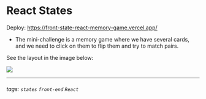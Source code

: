 # React States

Deploy: https://front-state-react-memory-game.vercel.app/

- The mini-challenge is a memory game where we have several cards, and we need to click on them to flip them and try to match pairs.

See the layout in the image below:

![](https://i.imgur.com/wWQgq7Z.png)


---

###### tags: `states` `front-end` `React`

